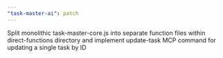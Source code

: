 ```yaml
---
"task-master-ai": patch
---
```


Split monolithic task-master-core.js into separate function files within direct-functions directory and implement update-task MCP command for updating a single task by ID
